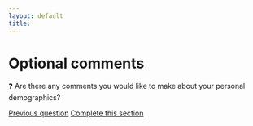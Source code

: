 ```yaml
---
layout: default
title: 
---
```


# Optional comments

:question: Are there any comments you would like to make about your personal demographics?

[Previous question](./G_5_location.html)
[Complete this section](../0_intro_basis_main/0_4_main_form.html)